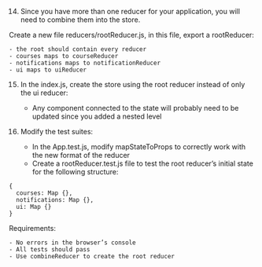 14. Since you have more than one reducer for your application, you will need to combine them into the store.

Create a new file reducers/rootReducer.js, in this file, export a rootReducer:

	- the root should contain every reducer
	- courses maps to courseReducer
	- notifications maps to notificationReducer
	- ui maps to uiReducer

15. In the index.js, create the store using the root reducer instead of only the ui reducer:

	- Any component connected to the state will probably need to be updated since you added a nested level

16. Modify the test suites:

	- In the App.test.js, modify mapStateToProps to correctly work with the new format of the reducer
	- Create a rootReducer.test.js file to test the root reducer’s initial state for the following structure:
```
{
  courses: Map {},
  notifications: Map {},
  ui: Map {}
}
```

Requirements:

	- No errors in the browser’s console
	- All tests should pass
	- Use combineReducer to create the root reducer
